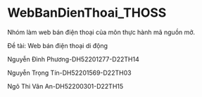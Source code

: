 # WebBanDienThoai_THOSS
Nhóm làm web bán điện thoại của môn thực hành mã nguồn mở.

Đề tài: Web bán điện thoại di động



Nguyễn Đình Phương-DH52201277-D22TH14

Nguyễn Trọng Tín-DH52201569-D22TH03

Ngô Thi Vân An-DH52200301-D22TH15
